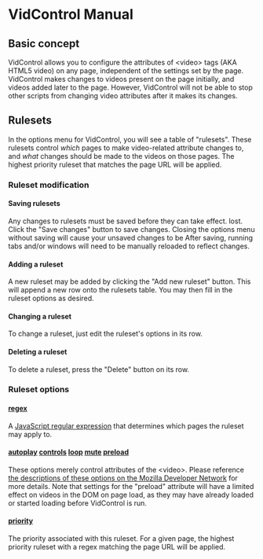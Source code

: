 # VidControl Manual
## Basic concept
VidControl allows you to configure the attributes of &lt;video&gt; tags (AKA HTML5 video) on
any page, independent of the settings set by the page. VidControl makes changes to videos present on the page initially, and videos added later to the page. However, VidControl will not be able to stop other scripts from changing video attributes after it makes its changes.
## Rulesets
In the options menu for VidControl, you will see a table of "rulesets". These
rulesets control *which* pages to make video-related attribute changes to, and
*what* changes should be made to the videos on those pages. The highest
priority ruleset that matches the page URL will be applied.
### Ruleset modification
#### Saving rulesets
Any changes to rulesets must be saved before they can take effect.
lost.
Click the "Save changes" button to save changes.
Closing the options menu without saving will cause your unsaved changes to be
After saving, running tabs and/or windows will need to be manually reloaded to
reflect changes.
#### Adding a ruleset
A new ruleset may be added by clicking the "Add new ruleset" button. This will
append a new row onto the rulesets table. You may then fill in the ruleset
options as desired.
#### Changing a ruleset
To change a ruleset, just edit the ruleset's options in its row.
#### Deleting a ruleset
To delete a ruleset, press the "Delete" button on its row.
### Ruleset options
#### [regex](#regex)
A [JavaScript regular expression](https://developer.mozilla.org/en-US/docs/Web/JavaScript/Guide/Regular_Expressions) that determines which pages the ruleset may apply to.
#### [autoplay](#autoplay) [controls](#controls) [loop](#loop) [mute](#mute) [preload](#preload)
These options merely control attributes of the &lt;video&gt;. Please reference [the descriptions of these options on the Mozilla Developer Network](https://developer.mozilla.org/en-US/docs/Web/HTML/Element/video) for more details. Note that settings for the "preload" attribute will have a limited effect on videos in the DOM on page load, as they may have already loaded or started loading before VidControl is run.
#### [priority](#priority)
The priority associated with this ruleset. For a given page, the highest
priority ruleset with a regex matching the page URL will be applied.

